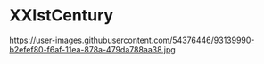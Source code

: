 # XXIstCentury
https://user-images.githubusercontent.com/54376446/93139990-b2efef80-f6af-11ea-878a-479da788aa38.jpg
